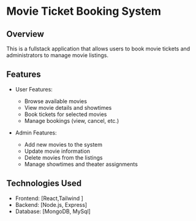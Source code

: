 # Movie Ticket Booking System

## Overview

This is a fullstack application that allows users to book movie tickets and administrators to manage movie listings.

## Features

- User Features:

  - Browse available movies
  - View movie details and showtimes
  - Book tickets for selected movies
  - Manage bookings (view, cancel, etc.)

- Admin Features:
  - Add new movies to the system
  - Update movie information
  - Delete movies from the listings
  - Manage showtimes and theater assignments

## Technologies Used

- Frontend: [React,Tailwind ]
- Backend: [Node.js, Express]
- Database: [MongoDB, MySql]
